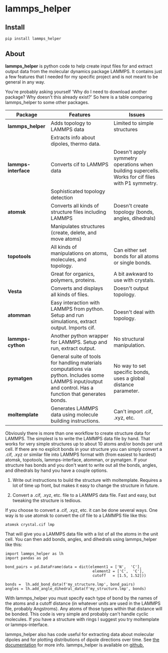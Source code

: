 # lammps_helper
## Install

`pip install lammps_helper`

## About

**lammps_helper** is python code to help create input files for and extract output data from the molecular dynamics package LAMMPS. It contains just a few features that I needed for my specific project and is not meant to be general in any way.

You're probably asking yourself 'Why do I need to download another package? Why doesn't this already exist?' So here is a table comparing lammps_helper to some other packages.


|Package          | Features | Issues |
|-----------------|----------|---------|
| **lammps_helper** | Adds topology to LAMMPS data | Limited to simple structures
|                   | Extracts info about dipoles, thermo data. |
|**lammps-interface** | Converts cif to LAMMPS data     | Doesn't apply symmetry operations when building supercells. Works for cif files with P1 symmetry.|
|                     | Sophisticated topology detection |  |
| **atomsk**          | Converts all kinds of structure files including LAMMPS | Doesn't create topology (bonds, angles, dihedrals) |
|                     | Manipulates structures (create, delete, and move atoms)|
| **topotools**       | All kinds of manipulations on atoms, molecules, and topology. | Can either set bonds for all atoms or single bonds. |
|                     | Great for organics, polymers, proteins. | A bit awkward to use with crystals.  |
| **Vesta**           | Converts and displays all kinds of files. | Doesn't output topology. |
| **atomman**         | Easy interaction with LAMMPS from python. Setup and run simulations, extract output. Imports cif. | Doesn't deal with topology.
| **lammps-cython** | Another python wrapper for LAMMPS. Setup and run, extract output. | No structural manipulation.
| **pymatgen** | General suite of tools for handling materials computations via python. Includes some LAMMPS input/output and control. Has a function that generates bonds. | No way to set specific bonds, uses a global distance parameter.
| **moltemplate** | Generates LAMMPS data using molecule building instructions. | Can't import .cif, .xyz, etc. 



Obviously there is more than one workflow to create structure data for LAMMPS. The simplest is to write the LAMMPS data file by hand. That works for very simple structures up to about 10 atoms and/or bonds per unit cell. If there are no explicit bonds in your structure you can simply convert a .cif, .xyz or similar file into LAMMPS format with (from easiest to hardest) atomsk, topotools, lammps-interface, atomman, or pymatgen. If your structure has bonds and you don't want to write out all the bonds, angles, and dihedrals by hand you have a couple options. 

1. Write out instructions to build the structure with moltemplate. Requires a lot of time up front, but makes it easy to change the structure in future.

2. Convert a .cif, .xyz, etc. file to a LAMMPS data file. Fast and easy, but tweaking the structure is tedious. 

If you choose to convert a .cif, .xyz, etc. it can be done several ways. One way is to use atomsk to convert the cif file to a LAMMPS file like this:

`atomsk crystal.cif lmp`

That will give you a LAMMPS data file with a list of all the atoms in the unit cell. You can then add bonds, angles, and dihedrals using lammps_helper like this:

```
import lammps_helper as lh
import pandas as pd

bond_pairs = pd.DataFrame(data = dict(element1 = ['N',  'C'],
                                       element2 = ['C',  'C'],
                                       cutoff   = [1.5, 1.52]))

bonds =  lh.add_bond_data(f'my_structure.lmp', bond_pairs)
angles = lh.add_angle_dihedral_data(f'my_structure.lmp', bonds)
```

With lammps_helper you must specify each type of bond by the names of the atoms and a cutoff distance (in whatever units are used in the LAMMPS file, probably Angstroms). Any atoms of those types within that distance will be bonded. This code is very simple and probably can't handle cyclic molecules. If you have a structure with rings I suggest you try moltemplate or lammps-interface.

lammps_helper also has code useful for extracting data about molecular dipoles and for plotting distributions of dipole directions over time. See [the documentation](https://lammps-helper.readthedocs.io/en/latest/) for more info. lammps_helper is available on [github.](https://github.com/kevinwhitham/lammps_helper)

